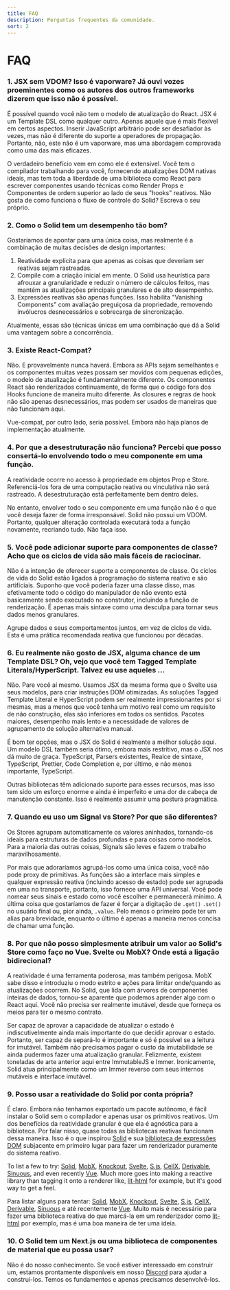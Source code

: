 ```yaml
---
title: FAQ
description: Perguntas frequentes da comunidade.
sort: 2
---
```


# FAQ

### 1. JSX sem VDOM? Isso é vaporware? Já ouvi vozes proeminentes como os autores dos outros frameworks dizerem que isso não é possível.

É possível quando você não tem o modelo de atualização do React. JSX é um Template DSL como qualquer outro. Apenas aquele que é mais flexível em certos aspectos. Inserir JavaScript arbitrário pode ser desafiador às vezes, mas não é diferente do suporte a operadores de propagação. Portanto, não, este não é um vaporware, mas uma abordagem comprovada como uma das mais eficazes.

O verdadeiro benefício vem em como ele é extensível. Você tem o compilador trabalhando para você, fornecendo atualizações DOM nativas ideais, mas tem toda a liberdade de uma biblioteca como React para escrever componentes usando técnicas como Render Props e Componentes de ordem superior ao lado de seus "hooks" reativos. Não gosta de como funciona o fluxo de controle do Solid? Escreva o seu próprio.

### 2. Como o Solid tem um desempenho tão bom?

Gostaríamos de apontar para uma única coisa, mas realmente é a combinação de muitas decisões de design importantes:

1. Reatividade explícita para que apenas as coisas que deveriam ser reativas sejam rastreadas.
2. Compile com a criação inicial em mente. O Solid usa heurística para afrouxar a granularidade e reduzir o número de cálculos feitos, mas mantém as atualizações principais granulares e de alto desempenho.
3. Expressões reativas são apenas funções. Isso habilita "Vanishing Components" com avaliação preguiçosa da propriedade, removendo invólucros desnecessários e sobrecarga de sincronização.

Atualmente, essas são técnicas únicas em uma combinação que dá a Solid uma vantagem sobre a concorrência.

### 3. Existe React-Compat?

Não. E provavelmente nunca haverá. Embora as APIs sejam semelhantes e os componentes muitas vezes possam ser movidos com pequenas edições, o modelo de atualização é fundamentalmente diferente. Os componentes React são renderizados continuamente, de forma que o código fora dos Hooks funcione de maneira muito diferente. As closures e regras de hook não são apenas desnecessários, mas podem ser usados de maneiras que não funcionam aqui.

Vue-compat, por outro lado, seria possível. Embora não haja planos de implementação atualmente.

### 4. Por que a desestruturação não funciona? Percebi que posso consertá-lo envolvendo todo o meu componente em uma função.

A reatividade ocorre no acesso à propriedade em objetos Prop e Store. Referenciá-los fora de uma computação reativa ou vinculativa não será rastreado. A desestruturação está perfeitamente bem dentro deles.

No entanto, envolver todo o seu componente em uma função não é o que você deseja fazer de forma irresponsável. Solid não possui um VDOM. Portanto, qualquer alteração controlada executará toda a função novamente, recriando tudo. Não faça isso.

### 5. Você pode adicionar suporte para componentes de classe? Acho que os ciclos de vida são mais fáceis de raciocinar.

Não é a intenção de oferecer suporte a componentes de classe. Os ciclos de vida do Solid estão ligados à programação do sistema reativo e são artificiais. Suponho que você poderia fazer uma classe disso, mas efetivamente todo o código do manipulador de não evento está basicamente sendo executado no construtor, incluindo a função de renderização. É apenas mais sintaxe como uma desculpa para tornar seus dados menos granulares.

Agrupe dados e seus comportamentos juntos, em vez de ciclos de vida. Esta é uma prática recomendada reativa que funcionou por décadas.

### 6. Eu realmente não gosto de JSX, alguma chance de um Template DSL? Oh, vejo que você tem Tagged Template Literals/HyperScript. Talvez eu use aqueles ...

Não. Pare você aí mesmo. Usamos JSX da mesma forma que o Svelte usa seus modelos, para criar instruções DOM otimizadas. As soluções Tagged Template Literal e HyperScript podem ser realmente impressionantes por si mesmas, mas a menos que você tenha um motivo real como um requisito de não construção, elas são inferiores em todos os sentidos. Pacotes maiores, desempenho mais lento e a necessidade de valores de agrupamento de solução alternativa manual.

É bom ter opções, mas o JSX do Solid é realmente a melhor solução aqui. Um modelo DSL também seria ótimo, embora mais restritivo, mas o JSX nos dá muito de graça. TypeScript, Parsers existentes, Realce de sintaxe, TypeScript, Prettier, Code Completion e, por último, e não menos importante, TypeScript.

Outras bibliotecas têm adicionado suporte para esses recursos, mas isso tem sido um esforço enorme e ainda é imperfeito e uma dor de cabeça de manutenção constante. Isso é realmente assumir uma postura pragmática.

### 7. Quando eu uso um Signal vs Store? Por que são diferentes?

Os Stores agrupam automaticamente os valores aninhados, tornando-os ideais para estruturas de dados profundas e para coisas como modelos. Para a maioria das outras coisas, Signals são leves e fazem o trabalho maravilhosamente.

Por mais que adoraríamos agrupá-los como uma única coisa, você não pode proxy de primitivas. As funções são a interface mais simples e qualquer expressão reativa (incluindo acesso de estado) pode ser agrupada em uma no transporte, portanto, isso fornece uma API universal. Você pode nomear seus sinais e estado como você escolher e permanecerá mínimo. A última coisa que gostaríamos de fazer é forçar a digitação de `.get()` `.set()` no usuário final ou, pior ainda, `.value`. Pelo menos o primeiro pode ter um alias para brevidade, enquanto o último é apenas a maneira menos concisa de chamar uma função.

### 8. Por que não posso simplesmente atribuir um valor ao Solid's Store como faço no Vue. Svelte ou MobX? Onde está a ligação bidirecional?

A reatividade é uma ferramenta poderosa, mas também perigosa. MobX sabe disso e introduziu o modo estrito e ações para limitar onde/quando as atualizações ocorrem. No Solid, que lida com árvores de componentes inteiras de dados, tornou-se aparente que podemos aprender algo com o React aqui. Você não precisa ser realmente imutável, desde que forneça os meios para ter o mesmo contrato.

Ser capaz de aprovar a capacidade de atualizar o estado é indiscutivelmente ainda mais importante do que decidir aprovar o estado. Portanto, ser capaz de separá-lo é importante e só é possível se a leitura for imutável. Também não precisamos pagar o custo da imutabilidade se ainda pudermos fazer uma atualização granular. Felizmente, existem toneladas de arte anterior aqui entre ImmutableJS e Immer. Ironicamente, Solid atua principalmente como um Immer reverso com seus internos mutáveis e interface imutável.

### 9. Posso usar a reatividade do Solid por conta própria?

É claro. Embora não tenhamos exportado um pacote autônomo, é fácil instalar o Solid sem o compilador e apenas usar os primitivos reativos. Um dos benefícios da reatividade granular é que ela é agnóstica para a biblioteca. Por falar nisso, quase todas as bibliotecas reativas funcionam dessa maneira. Isso é o que inspirou [Solid](https://github.com/solidjs/solid) e sua [biblioteca de expressões DOM](https://github.com/ryansolid/dom-expressions) subjacente em primeiro lugar para fazer um renderizador puramente do sistema reativo.

To list a few to try: [Solid](https://github.com/solidjs/solid), [MobX](https://github.com/mobxjs/mobx), [Knockout](https://github.com/knockout/knockout), [Svelte](https://github.com/sveltejs/svelte), [S.js](https://github.com/adamhaile/S), [CellX](https://github.com/Riim/cellx), [Derivable](https://github.com/ds300/derivablejs), [Sinuous](https://github.com/luwes/sinuous), and even recently [Vue](https://github.com/vuejs/vue). Much more goes into making a reactive library than tagging it onto a renderer like, [lit-html](https://github.com/Polymer/lit-html) for example, but it's good way to get a feel.

Para listar alguns para tentar: [Solid](https://github.com/solidjs/solid), [MobX](https://github.com/mobxjs/mobx), [Knockout](https://github.com/knockout/knockout), [Svelte](https://github.com/sveltejs/svelte), [S.js](https://github.com/adamhaile/S), [CellX](https://github.com/Riim/cellx), [Derivable](https://github.com/ds300/derivablejs), [Sinuous](https://github.com/luwes/sinuous) e até recentemente [Vue](https://github.com/vuejs/vue). Muito mais é necessário para fazer uma biblioteca reativa do que marcá-la em um renderizador como [lit-html](https://github.com/Polymer/lit-html) por exemplo, mas é uma boa maneira de ter uma ideia.

### 10. O Solid tem um Next.js ou uma biblioteca de componentes de material que eu possa usar?

Não é do nosso conhecimento. Se você estiver interessado em construir um, estamos prontamente disponíveis em nosso [Discord](https://discord.com/invite/solidjs) para ajudar a construí-los. Temos os fundamentos e apenas precisamos desenvolvê-los.
